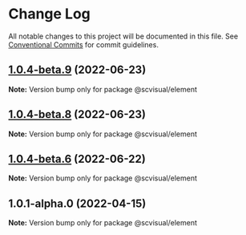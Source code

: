 # Change Log

All notable changes to this project will be documented in this file.
See [Conventional Commits](https://conventionalcommits.org) for commit guidelines.

## [1.0.4-beta.9](http://58.22.61.222:18001/bgtech-fe/micro-frame/compare/@scvisual/element@1.0.4-beta.8...@scvisual/element@1.0.4-beta.9) (2022-06-23)

**Note:** Version bump only for package @scvisual/element





## [1.0.4-beta.8](http://58.22.61.222:18001/bgtech-fe/micro-frame/compare/@scvisual/element@1.0.4-beta.6...@scvisual/element@1.0.4-beta.8) (2022-06-23)

**Note:** Version bump only for package @scvisual/element





## [1.0.4-beta.6](http://58.22.61.222:18001/bgtech-fe/micro-frame/compare/@scvisual/element@1.0.1-alpha.0...@scvisual/element@1.0.4-beta.6) (2022-06-22)

**Note:** Version bump only for package @scvisual/element





## 1.0.1-alpha.0 (2022-04-15)

**Note:** Version bump only for package @scvisual/element
